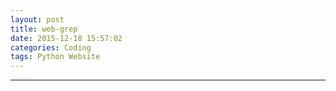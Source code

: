```yaml
---
layout: post
title: web-grep
date: 2015-12-18 15:57:02
categories: Coding
tags: Python Website
---
```



------
